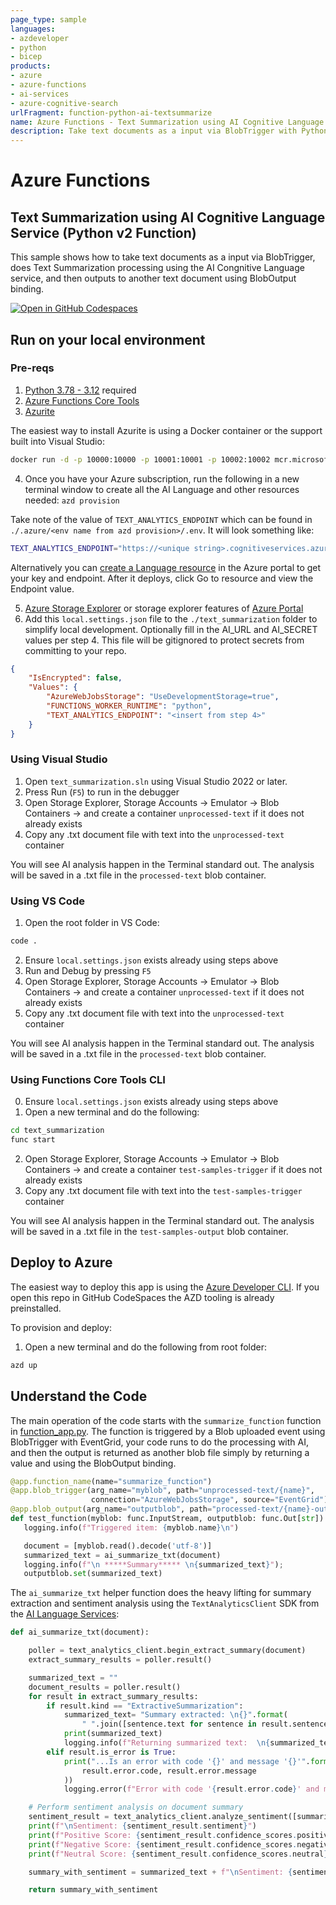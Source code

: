 ```yaml
---
page_type: sample
languages:
- azdeveloper
- python
- bicep
products:
- azure
- azure-functions
- ai-services
- azure-cognitive-search
urlFragment: function-python-ai-textsummarize
name: Azure Functions - Text Summarization using AI Cognitive Language Service (Python v2 Function)
description: Take text documents as a input via BlobTrigger with Python, does Text Summarization processing using the AI Congnitive Language service, and then outputs to another text document using BlobOutput binding.
---
```

<!-- YAML front-matter schema: https://review.learn.microsoft.com/en-us/help/contribute/samples/process/onboarding?branch=main#supported-metadata-fields-for-readmemd -->

# Azure Functions
## Text Summarization using AI Cognitive Language Service (Python v2 Function)

This sample shows how to take text documents as a input via BlobTrigger, does Text Summarization processing using the AI Congnitive Language service, and then outputs to another text document using BlobOutput binding.  

[![Open in GitHub Codespaces](https://github.com/codespaces/badge.svg)](https://github.com/codespaces/new?hide_repo_select=true&ref=main&repo=575770869)

## Run on your local environment

### Pre-reqs
1) [Python 3.78 - 3.12](https://www.python.org/) required 
2) [Azure Functions Core Tools](https://learn.microsoft.com/en-us/azure/azure-functions/functions-run-local?tabs=v4%2Cmacos%2Ccsharp%2Cportal%2Cbash#install-the-azure-functions-core-tools)
3) [Azurite](https://github.com/Azure/Azurite)

The easiest way to install Azurite is using a Docker container or the support built into Visual Studio:
```bash
docker run -d -p 10000:10000 -p 10001:10001 -p 10002:10002 mcr.microsoft.com/azure-storage/azurite
```

4) Once you have your Azure subscription, run the following in a new terminal window to create all the AI Language and other resources needed:
```azd provision```

Take note of the value of `TEXT_ANALYTICS_ENDPOINT` which can be found in `./.azure/<env name from azd provision>/.env`.  It will look something like:
```bash
TEXT_ANALYTICS_ENDPOINT="https://<unique string>.cognitiveservices.azure.com/"
```

Alternatively you can [create a Language resource](https://portal.azure.com/#create/Microsoft.CognitiveServicesTextAnalytics) in the Azure portal to get your key and endpoint. After it deploys, click Go to resource and view the Endpoint value.

5) [Azure Storage Explorer](https://azure.microsoft.com/en-us/products/storage/storage-explorer/) or storage explorer features of [Azure Portal](https://portal.azure.com)
6) Add this `local.settings.json` file to the `./text_summarization` folder to simplify local development.  Optionally fill in the AI_URL and AI_SECRET values per step 4.  This file will be gitignored to protect secrets from committing to your repo.  
```json
{
    "IsEncrypted": false,
    "Values": {
        "AzureWebJobsStorage": "UseDevelopmentStorage=true",
        "FUNCTIONS_WORKER_RUNTIME": "python",
        "TEXT_ANALYTICS_ENDPOINT": "<insert from step 4>"
    }
}
```


### Using Visual Studio
1) Open `text_summarization.sln` using Visual Studio 2022 or later.
2) Press Run (`F5`) to run in the debugger
3) Open Storage Explorer, Storage Accounts -> Emulator -> Blob Containers -> and create a container `unprocessed-text` if it does not already exists
4) Copy any .txt document file with text into the `unprocessed-text` container

You will see AI analysis happen in the Terminal standard out.  The analysis will be saved in a .txt file in the `processed-text` blob container.

### Using VS Code
1) Open the root folder in VS Code:

```bash
code .
```
2) Ensure `local.settings.json` exists already using steps above
3) Run and Debug by pressing `F5`
4) Open Storage Explorer, Storage Accounts -> Emulator -> Blob Containers -> and create a container `unprocessed-text` if it does not already exists
5) Copy any .txt document file with text into the `unprocessed-text` container

You will see AI analysis happen in the Terminal standard out.  The analysis will be saved in a .txt file in the `processed-text` blob container.

### Using Functions Core Tools CLI
0) Ensure `local.settings.json` exists already using steps above
1) Open a new terminal and do the following:

```bash
cd text_summarization
func start
```
2) Open Storage Explorer, Storage Accounts -> Emulator -> Blob Containers -> and create a container `test-samples-trigger` if it does not already exists
3) Copy any .txt document file with text into the `test-samples-trigger` container

You will see AI analysis happen in the Terminal standard out.  The analysis will be saved in a .txt file in the `test-samples-output` blob container.

## Deploy to Azure

The easiest way to deploy this app is using the [Azure Developer CLI](https://aka.ms/azd).  If you open this repo in GitHub CodeSpaces the AZD tooling is already preinstalled.

To provision and deploy:
1) Open a new terminal and do the following from root folder:
```bash
azd up
```

## Understand the Code

The main operation of the code starts with the `summarize_function` function in [function_app.py](./text_summarize/function_app.py).  The function is triggered by a Blob uploaded event using BlobTrigger with EventGrid, your code runs to do the processing with AI, and then the output is returned as another blob file simply by returning a value and using the BlobOutput binding.  

```python
@app.function_name(name="summarize_function")
@app.blob_trigger(arg_name="myblob", path="unprocessed-text/{name}",
                  connection="AzureWebJobsStorage", source="EventGrid")
@app.blob_output(arg_name="outputblob", path="processed-text/{name}-output.txt", connection="AzureWebJobsStorage")
def test_function(myblob: func.InputStream, outputblob: func.Out[str]):
   logging.info(f"Triggered item: {myblob.name}\n")

   document = [myblob.read().decode('utf-8')]
   summarized_text = ai_summarize_txt(document)
   logging.info(f"\n *****Summary***** \n{summarized_text}");
   outputblob.set(summarized_text)
```

The `ai_summarize_txt` helper function does the heavy lifting for summary extraction and sentiment analysis using the `TextAnalyticsClient` SDK from the [AI Language Services](https://learn.microsoft.com/en-us/azure/ai-services/language-service/):

```python
def ai_summarize_txt(document):

    poller = text_analytics_client.begin_extract_summary(document)
    extract_summary_results = poller.result()

    summarized_text = ""
    document_results = poller.result()
    for result in extract_summary_results:
        if result.kind == "ExtractiveSummarization":
            summarized_text= "Summary extracted: \n{}".format(
                " ".join([sentence.text for sentence in result.sentences]))
            print(summarized_text)
            logging.info(f"Returning summarized text:  \n{summarized_text}")
        elif result.is_error is True:
            print("...Is an error with code '{}' and message '{}'".format(
                result.error.code, result.error.message
            ))
            logging.error(f"Error with code '{result.error.code}' and message '{result.error.message}'")

    # Perform sentiment analysis on document summary
    sentiment_result = text_analytics_client.analyze_sentiment([summarized_text])[0]
    print(f"\nSentiment: {sentiment_result.sentiment}")
    print(f"Positive Score: {sentiment_result.confidence_scores.positive}")
    print(f"Negative Score: {sentiment_result.confidence_scores.negative}")
    print(f"Neutral Score: {sentiment_result.confidence_scores.neutral}")

    summary_with_sentiment = summarized_text + f"\nSentiment: {sentiment_result.sentiment}\n"

    return summary_with_sentiment
```
